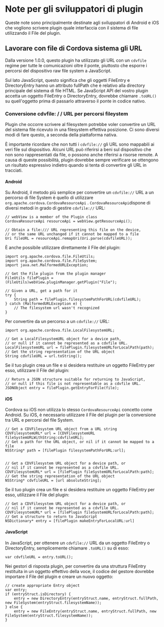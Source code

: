 <!---
    Licensed to the Apache Software Foundation (ASF) under one
    or more contributor license agreements.  See the NOTICE file
    distributed with this work for additional information
    regarding copyright ownership.  The ASF licenses this file
    to you under the Apache License, Version 2.0 (the
    "License"); you may not use this file except in compliance
    with the License.  You may obtain a copy of the License at

      http://www.apache.org/licenses/LICENSE-2.0

    Unless required by applicable law or agreed to in writing,
    software distributed under the License is distributed on an
    "AS IS" BASIS, WITHOUT WARRANTIES OR CONDITIONS OF ANY
    KIND, either express or implied.  See the License for the
    specific language governing permissions and limitations
    under the License.
-->

# Note per gli sviluppatori di plugin

Queste note sono principalmente destinate agli sviluppatori di Android e iOS che vogliono scrivere plugin quale interfaccia con il sistema di file utilizzando il File del plugin.

## Lavorare con file di Cordova sistema gli URL

Dalla versione 1.0.0, questo plugin ha utilizzato gli URL con un `cdvfile` regime per tutte le comunicazioni oltre il ponte, piuttosto che esporre i percorsi del dispositivo raw file system a JavaScript.

Sul lato JavaScript, questo significa che gli oggetti FileEntry e DirectoryEntry hanno un attributo fullPath che è relativo alla directory principale del sistema di file HTML. Se JavaScript API del vostro plugin accetta un oggetto FileEntry o DirectoryEntry, dovrebbe chiamare `.toURL()` su quell'oggetto prima di passarlo attraverso il ponte in codice nativo.

### Conversione cdvfile: / / URL per percorsi fileystem

Plugin che occorre scrivere al filesystem potrebbe voler convertire un URL del sistema file ricevuto in una filesystem effettiva posizione. Ci sono diversi modi di fare questo, a seconda della piattaforma nativa.

È importante ricordare che non tutti i `cdvfile://` gli URL sono mappabili ai veri file sul dispositivo. Alcuni URL può riferirsi a beni sul dispositivo che non sono rappresentati da file, o possono anche riferirsi a risorse remote. A causa di queste possibilità, plugin dovrebbe sempre verificare se ottengono un risultato espressivo indietro quando si tenta di convertire gli URL in tracciati.

#### Android

Su Android, il metodo più semplice per convertire un `cdvfile://` URL a un percorso di file System è quello di utilizzare `org.apache.cordova.CordovaResourceApi` . `CordovaResourceApi`dispone di diversi metodi in grado di gestire `cdvfile://` URL:

    // webView is a member of the Plugin class
    CordovaResourceApi resourceApi = webView.getResourceApi();
    
    // Obtain a file:/// URL representing this file on the device,
    // or the same URL unchanged if it cannot be mapped to a file
    Uri fileURL = resourceApi.remapUri(Uri.parse(cdvfileURL));
    

È anche possibile utilizzare direttamente il File del plugin:

    import org.apache.cordova.file.FileUtils;
    import org.apache.cordova.file.FileSystem;
    import java.net.MalformedURLException;
    
    // Get the File plugin from the plugin manager
    FileUtils filePlugin = (FileUtils)webView.pluginManager.getPlugin("File");
    
    // Given a URL, get a path for it
    try {
        String path = filePlugin.filesystemPathForURL(cdvfileURL);
    } catch (MalformedURLException e) {
        // The filesystem url wasn't recognized
    }
    

Per convertire da un percorso a un `cdvfile://` URL:

    import org.apache.cordova.file.LocalFilesystemURL;
    
    // Get a LocalFilesystemURL object for a device path,
    // or null if it cannot be represented as a cdvfile URL.
    LocalFilesystemURL url = filePlugin.filesystemURLforLocalPath(path);
    // Get the string representation of the URL object
    String cdvfileURL = url.toString();
    

Se il tuo plugin crea un file e si desidera restituire un oggetto FileEntry per esso, utilizzare il File del plugin:

    // Return a JSON structure suitable for returning to JavaScript,
    // or null if this file is not representable as a cdvfile URL.
    JSONObject entry = filePlugin.getEntryForFile(file);
    

#### iOS

Cordova su iOS non utilizza lo stesso `CordovaResourceApi` concetto come Android. Su iOS, è necessario utilizzare il File del plugin per la conversione tra URL e percorsi del file System.

    // Get a CDVFilesystem URL object from a URL string
    CDVFilesystemURL* url = [CDVFilesystemURL fileSystemURLWithString:cdvfileURL];
    // Get a path for the URL object, or nil if it cannot be mapped to a file
    NSString* path = [filePlugin filesystemPathForURL:url];
    
    
    // Get a CDVFilesystem URL object for a device path, or
    // nil if it cannot be represented as a cdvfile URL.
    CDVFilesystemURL* url = [filePlugin fileSystemURLforLocalPath:path];
    // Get the string representation of the URL object
    NSString* cdvfileURL = [url absoluteString];
    

Se il tuo plugin crea un file e si desidera restituire un oggetto FileEntry per esso, utilizzare il File del plugin:

    // Get a CDVFilesystem URL object for a device path, or
    // nil if it cannot be represented as a cdvfile URL.
    CDVFilesystemURL* url = [filePlugin fileSystemURLforLocalPath:path];
    // Get a structure to return to JavaScript
    NSDictionary* entry = [filePlugin makeEntryForLocalURL:url]
    

#### JavaScript

In JavaScript, per ottenere un `cdvfile://` URL da un oggetto FileEntry o DirectoryEntry, semplicemente chiamare `.toURL()` su di esso:

    var cdvfileURL = entry.toURL();
    

Nei gestori di risposta plugin, per convertire da una struttura FileEntry restituita in un oggetto effettivo della voce, il codice del gestore dovrebbe importare il File del plugin e creare un nuovo oggetto:

    // create appropriate Entry object
    var entry;
    if (entryStruct.isDirectory) {
        entry = new DirectoryEntry(entryStruct.name, entryStruct.fullPath, new FileSystem(entryStruct.filesystemName));
    } else {
        entry = new FileEntry(entryStruct.name, entryStruct.fullPath, new FileSystem(entryStruct.filesystemName));
    }
